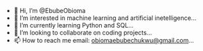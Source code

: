 - 👋 Hi, I’m @EbubeObioma
- 👀 I’m interested in machine learning and artificial inetelligence...
- 🌱 I’m currently learning Python and SQL...
- 💞️ I’m looking to collaborate on coding projects...
- 📫 How to reach me email: obiomaebubechukwu@gmail.com...

<!---
EbubeObioma/EbubeObioma is a ✨ special ✨ repository because its `README.md` (this file) appears on your GitHub profile.
You can click the Preview link to take a look at your changes.
--->
